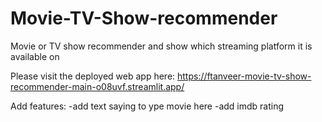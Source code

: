 # Movie-TV-Show-recommender
Movie or TV show recommender and show which streaming platform it is available on

Please visit the deployed web app here:
https://ftanveer-movie-tv-show-recommender-main-o08uvf.streamlit.app/

Add features:
-add text saying to ype movie here
-add imdb rating

